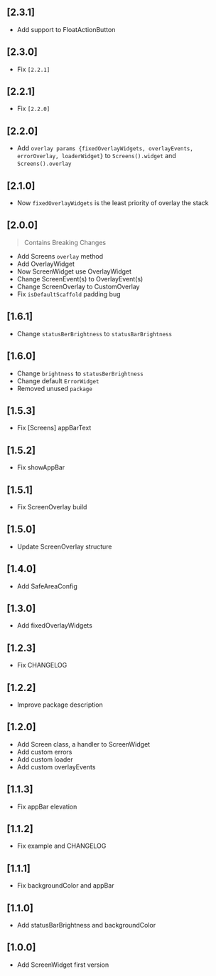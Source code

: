 ## [2.3.1]
* Add support to FloatActionButton

## [2.3.0]
* Fix `[2.2.1]`

## [2.2.1]
* Fix `[2.2.0]`

## [2.2.0]
* Add `overlay params {fixedOverlayWidgets, overlayEvents, errorOverlay, loaderWidget}` to `Screens().widget` and `Screens().overlay`

## [2.1.0]
* Now `fixedOverlayWidgets` is the least priority of overlay the stack

## [2.0.0]
> Contains Breaking Changes

* Add Screens `overlay` method
* Add OverlayWidget
* Now ScreenWidget use OverlayWidget
* Change ScreenEvent(s) to OverlayEvent(s)
* Change ScreenOverlay to CustomOverlay
* Fix `isDefaultScaffold` padding bug

## [1.6.1]
* Change `statusBerBrightness` to `statusBarBrightness`

## [1.6.0]
* Change `brightness` to `statusBerBrightness`
* Change default `ErrorWidget`
* Removed unused `package`

## [1.5.3]
* Fix [Screens] appBarText

## [1.5.2]
* Fix showAppBar

## [1.5.1]
* Fix ScreenOverlay build

## [1.5.0]
* Update ScreenOverlay structure

## [1.4.0]
* Add SafeAreaConfig

## [1.3.0]
* Add fixedOverlayWidgets

## [1.2.3]
* Fix CHANGELOG

## [1.2.2]
* Improve package description

## [1.2.0]
* Add Screen class, a handler to ScreenWidget
* Add custom errors
* Add custom loader
* Add custom overlayEvents

## [1.1.3]
* Fix appBar elevation

## [1.1.2]
* Fix example and CHANGELOG

## [1.1.1]
* Fix backgroundColor and appBar

## [1.1.0]
* Add statusBarBrightness and backgroundColor

## [1.0.0]
* Add ScreenWidget first version
